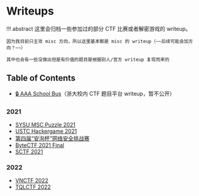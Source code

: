 # Writeups

!!! abstract 
    这里会归档一些参加过的部分 CTF 比赛或者解密游戏的 writeup。

    因为我目前只主攻 misc 方向，所以这里基本都是 misc 的 writeup（~~后续可能会加方向？~~）

    其中也会有一些没做出但是有价值的题目是根据别人/官方 writeup 复现而来的

## Table of Contents

- [🔒 AAA School Bus](AAA)（浙大校内 CTF 题目平台 writeup，暂不公开）

### 2021
- [SYSU MSC Puzzle 2021](sysu_msc_puzzle)
- [USTC Hackergame 2021](hackergame2021)
- [第四届“安洵杯”网络安全挑战赛](d0g3)
- [ByteCTF 2021 Final](bytectf2021_final)
- [SCTF 2021](sctf2021)

### 2022
- [VNCTF 2022](vnctf2022)
- [TQLCTF 2022](tqlctf2022)